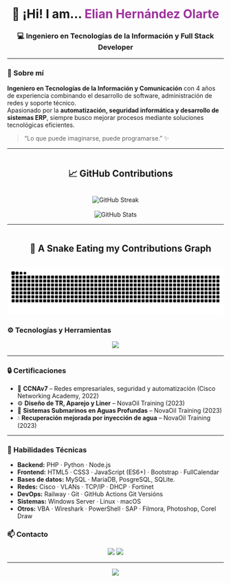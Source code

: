  <h1 align="center">👋 ¡Hi! I am... <span style="color:#9E329E;">Elian Hernández Olarte</span></h1>
<h3 align="center">💻 Ingeniero en Tecnologías de la Información y Full Stack Developer</h3>

---

### 🧠 Sobre mí

 **Ingeniero en Tecnologías de la Información y Comunicación** con 4 años de experiencia combinando el desarrollo de software, administración de redes y soporte técnico.  
Apasionado por la **automatización, seguridad informática y desarrollo de sistemas ERP**, siempre busco mejorar procesos mediante soluciones tecnológicas eficientes.

> “Lo que puede imaginarse, puede programarse.” ✨

---
<!--h2 without bottom border-->
<div id="user-content-toc">
  <ul align="center">
    <summary><h2 style="display: inline-block"> 📈 GitHub Contributions </h2></summary>
  </ul>
</div>


<div align="center">
  <img src="https://github-readme-streak-stats.herokuapp.com?user=JernelOlart&theme=tokyonight&hide_border=true" alt="GitHub Streak" />
  <br/><br/>
  <img src="https://github-readme-stats.vercel.app/api?username=JernelOlart&show_icons=true&theme=tokyonight&hide_border=true" alt="GitHub Stats" />
</div>

---
<!--h2 without bottom border-->
<div id="user-content-toc">
  <ul align="center">
    <summary><h2 style="display: inline-block"> 🐍 A Snake Eating my Contributions Graph </h2></summary>
  </ul>
</div>



<p align="center">
  <img src="https://raw.githubusercontent.com/JernelOlart/JernelOlart/output/snake-github-dark.svg" alt="Snake Game"/>
</p>


### ⚙️ Tecnologías y Herramientas

<p align="center">
  <img src="https://skillicons.dev/icons?i=php,python,js,html,css,bootstrap,nodejs,mysql,linux,git,github,vscode,docker,react,laravel,flask" />
</p>

---

### 🔒 Certificaciones

- 🧩 **CCNAv7** – Redes empresariales, seguridad y automatización (Cisco Networking Academy, 2022)  
- ⚙️ **Diseño de TR, Aparejo y Liner** – NovaOil Training (2023)  
- 🌊 **Sistemas Submarinos en Aguas Profundas** – NovaOil Training (2023)  
- 💧 **Recuperación mejorada por inyección de agua** – NovaOil Training (2023)

---

### 🧰 Habilidades Técnicas

- **Backend:** PHP · Python · Node.js  
- **Frontend:** HTML5 · CSS3 · JavaScript (ES6+) · Bootstrap · FullCalendar  
- **Bases de datos:** MySQL · MariaDB, PosgreSQL, SQLite.
- **Redes:** Cisco · VLANs · TCP/IP · DHCP · Fortinet  
- **DevOps:** Railway · Git · GitHub Actions  Git Versións
- **Sistemas:** Windows Server · Linux · macOS  
- **Otros:** VBA · Wireshark · PowerShell · SAP · Filmora, Photoshop, Corel Draw


### 📫 Contacto

<p align="center">
  <a href="mailto:jernelx7@gmail.com"><img src="https://img.shields.io/badge/Correo-9E329E?style=for-the-badge&logo=gmail&logoColor=white"></a>
  <a href="https://www.linkedin.com/in/elian-olart"><img src="https://img.shields.io/badge/LinkedIn-9E329E?style=for-the-badge&logo=linkedin&logoColor=white"></a>
</p>

---

<p align="center">
  <img src="https://raw.githubusercontent.com/rafaballerini/rafaballerini/main/gifs/code.gif" width="220px" />
</p>
